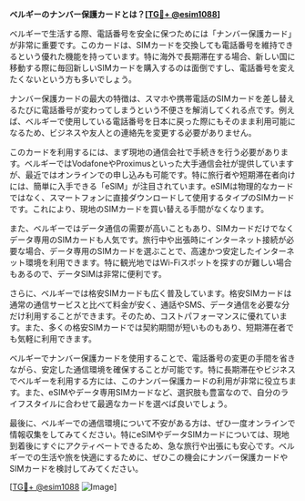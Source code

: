 **ベルギーのナンバー保護カードとは？[[TG💪+ @esim1088](https://t.me/s/esim1088)]**

ベルギーで生活する際、電話番号を安全に保つためには「ナンバー保護カード」が非常に重要です。このカードは、SIMカードを交換しても電話番号を維持できるという優れた機能を持っています。特に海外で長期滞在する場合、新しい国に移動する際に毎回新しいSIMカードを購入するのは面倒ですし、電話番号を変えたくないという方も多いでしょう。

ナンバー保護カードの最大の特徴は、スマホや携帯電話のSIMカードを差し替えるたびに電話番号が変わってしまうという不便さを解消してくれる点です。例えば、ベルギーで使用している電話番号を日本に戻った際にもそのまま利用可能になるため、ビジネスや友人との連絡先を変更する必要がありません。

このカードを利用するには、まず現地の通信会社で手続きを行う必要があります。ベルギーではVodafoneやProximusといった大手通信会社が提供していますが、最近ではオンラインでの申し込みも可能です。特に旅行者や短期滞在者向けには、簡単に入手できる「eSIM」が注目されています。eSIMは物理的なカードではなく、スマートフォンに直接ダウンロードして使用するタイプのSIMカードです。これにより、現地のSIMカードを買い替える手間がなくなります。

また、ベルギーではデータ通信の需要が高いこともあり、SIMカードだけでなくデータ専用のSIMカードも人気です。旅行中や出張時にインターネット接続が必要な場合、データ専用のSIMカードを選ぶことで、高速かつ安定したインターネット環境を利用できます。特に観光地ではWi-Fiスポットを探すのが難しい場合もあるので、データSIMは非常に便利です。

さらに、ベルギーでは格安SIMカードも広く普及しています。格安SIMカードは通常の通信サービスと比べて料金が安く、通話やSMS、データ通信を必要な分だけ利用することができます。そのため、コストパフォーマンスに優れています。また、多くの格安SIMカードでは契約期間が短いものもあり、短期滞在者でも気軽に利用できます。

ベルギーでナンバー保護カードを使用することで、電話番号の変更の手間を省きながら、安定した通信環境を確保することが可能です。特に長期滞在やビジネスでベルギーを利用する方には、このナンバー保護カードの利用が非常に役立ちます。また、eSIMやデータ専用SIMカードなど、選択肢も豊富なので、自分のライフスタイルに合わせて最適なカードを選べば良いでしょう。

最後に、ベルギーでの通信環境について不安がある方は、ぜひ一度オンラインで情報収集をしてみてください。特にeSIMやデータSIMカードについては、現地到着後にすぐにアクティベートできるため、急な旅行や出張にも安心です。ベルギーでの生活や旅を快適にするために、ぜひこの機会にナンバー保護カードやSIMカードを検討してみてください。

[[TG💪+ @esim1088](https://t.me/s/esim1088) ![Image](https://i.postimg.cc/Y0z9fWf4/image.png)]